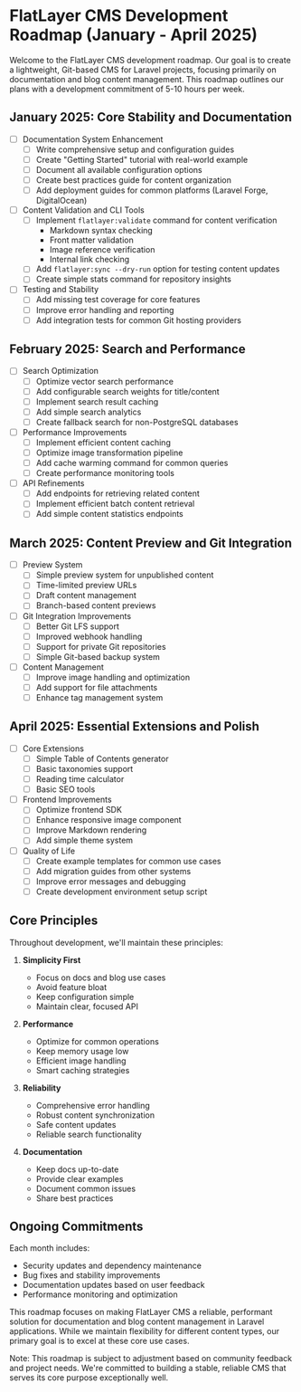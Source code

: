 # FlatLayer CMS Development Roadmap (January - April 2025)

Welcome to the FlatLayer CMS development roadmap. Our goal is to create a lightweight, Git-based CMS for Laravel projects, focusing primarily on documentation and blog content management. This roadmap outlines our plans with a development commitment of 5-10 hours per week.

## January 2025: Core Stability and Documentation

- [ ] Documentation System Enhancement
    - [ ] Write comprehensive setup and configuration guides
    - [ ] Create "Getting Started" tutorial with real-world example
    - [ ] Document all available configuration options
    - [ ] Create best practices guide for content organization
    - [ ] Add deployment guides for common platforms (Laravel Forge, DigitalOcean)

- [ ] Content Validation and CLI Tools
    - [ ] Implement `flatlayer:validate` command for content verification
        - Markdown syntax checking
        - Front matter validation
        - Image reference verification
        - Internal link checking
    - [ ] Add `flatlayer:sync --dry-run` option for testing content updates
    - [ ] Create simple stats command for repository insights

- [ ] Testing and Stability
    - [ ] Add missing test coverage for core features
    - [ ] Improve error handling and reporting
    - [ ] Add integration tests for common Git hosting providers

## February 2025: Search and Performance

- [ ] Search Optimization
    - [ ] Optimize vector search performance
    - [ ] Add configurable search weights for title/content
    - [ ] Implement search result caching
    - [ ] Add simple search analytics
    - [ ] Create fallback search for non-PostgreSQL databases

- [ ] Performance Improvements
    - [ ] Implement efficient content caching
    - [ ] Optimize image transformation pipeline
    - [ ] Add cache warming command for common queries
    - [ ] Create performance monitoring tools

- [ ] API Refinements
    - [ ] Add endpoints for retrieving related content
    - [ ] Implement efficient batch content retrieval
    - [ ] Add simple content statistics endpoints

## March 2025: Content Preview and Git Integration

- [ ] Preview System
    - [ ] Simple preview system for unpublished content
    - [ ] Time-limited preview URLs
    - [ ] Draft content management
    - [ ] Branch-based content previews

- [ ] Git Integration Improvements
    - [ ] Better Git LFS support
    - [ ] Improved webhook handling
    - [ ] Support for private Git repositories
    - [ ] Simple Git-based backup system

- [ ] Content Management
    - [ ] Improve image handling and optimization
    - [ ] Add support for file attachments
    - [ ] Enhance tag management system

## April 2025: Essential Extensions and Polish

- [ ] Core Extensions
    - [ ] Simple Table of Contents generator
    - [ ] Basic taxonomies support
    - [ ] Reading time calculator
    - [ ] Basic SEO tools

- [ ] Frontend Improvements
    - [ ] Optimize frontend SDK
    - [ ] Enhance responsive image component
    - [ ] Improve Markdown rendering
    - [ ] Add simple theme system

- [ ] Quality of Life
    - [ ] Create example templates for common use cases
    - [ ] Add migration guides from other systems
    - [ ] Improve error messages and debugging
    - [ ] Create development environment setup script

## Core Principles

Throughout development, we'll maintain these principles:

1. **Simplicity First**
    - Focus on docs and blog use cases
    - Avoid feature bloat
    - Keep configuration simple
    - Maintain clear, focused API

2. **Performance**
    - Optimize for common operations
    - Keep memory usage low
    - Efficient image handling
    - Smart caching strategies

3. **Reliability**
    - Comprehensive error handling
    - Robust content synchronization
    - Safe content updates
    - Reliable search functionality

4. **Documentation**
    - Keep docs up-to-date
    - Provide clear examples
    - Document common issues
    - Share best practices

## Ongoing Commitments

Each month includes:
- Security updates and dependency maintenance
- Bug fixes and stability improvements
- Documentation updates based on user feedback
- Performance monitoring and optimization

This roadmap focuses on making FlatLayer CMS a reliable, performant solution for documentation and blog content management in Laravel applications. While we maintain flexibility for different content types, our primary goal is to excel at these core use cases.

Note: This roadmap is subject to adjustment based on community feedback and project needs. We're committed to building a stable, reliable CMS that serves its core purpose exceptionally well.
